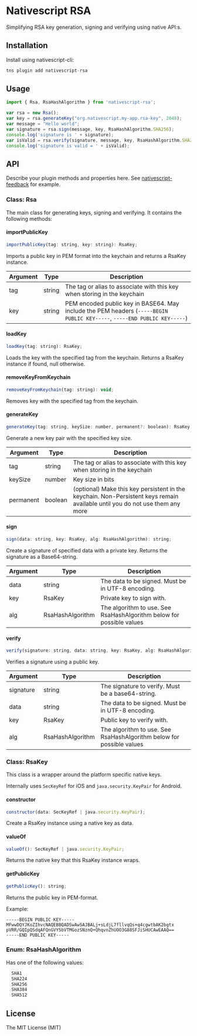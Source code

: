 # Nativescript RSA

Simplifying RSA key generation, signing and verifying using native API:s.

## Installation

Install using nativescript-cli:

```javascript
tns plugin add nativescript-rsa
```

## Usage 
	
```js
import { Rsa, RsaHashAlgorithm } from 'nativescript-rsa';

var rsa = new Rsa();
var key = rsa.generateKey("org.nativescript.my-app.rsa-key", 2048);
var message = "Hello world";
var signature = rsa.sign(message, key, RsaHashAlgorithm.SHA256);
console.log('signature is ' + signature);
var isValid = rsa.verify(signature, message, key, RsaHashAlgorithm.SHA256);
console.log('signature is valid = ' + isValid);
```

## API

Describe your plugin methods and properties here. See [nativescript-feedback](https://github.com/EddyVerbruggen/nativescript-feedback) for example.

### Class: Rsa

The main class for generating keys, signing and verifying. It contains the following methods:

#### importPublicKey

```js
importPublicKey(tag: string, key: string): RsaKey;
```
Imports a public key in PEM format into the keychain and returns a RsaKey instance.

| Argument | Type | Description |
| --- | --- | --- |
| tag | string | The tag or alias to associate with this key when storing in the keychain |
| key | string | PEM encoded public key in BASE64. May include the PEM headers (`-----BEGIN PUBLIC KEY-----`,  `-----END PUBLIC KEY-----`) |

#### loadKey

```js
loadKey(tag: string): RsaKey;
```
Loads the key with the specified tag from the keychain. Returns a RsaKey instance if found, null otherwise.

#### removeKeyFromKeychain

```js
removeKeyFromKeychain(tag: string): void;
```
Removes key with the specified tag from the keychain.

#### generateKey

```js
generateKey(tag: string, keySize: number, permanent?: boolean): RsaKey;
```
Generate a new key pair with the specified key size. 

| Argument | Type | Description |
| --- | --- | --- |
| tag | string | The tag or alias to associate with this key when storing in the keychain |
| keySize | number | Key size in bits |
| permanent | boolean | (optional) Make this key persistent in the keychain. Non-Persistent keys remain available until you do not use them any more |

#### sign

```js
sign(data: string, key: RsaKey, alg: RsaHashAlgorithm): string;
```
Create a signature of specified data with a private key. Returns the signature as a Base64-string.

| Argument | Type | Description |
| --- | --- | --- |
| data | string | The data to be signed. Must be in UTF-8 encoding. |
| key | RsaKey | Private key to sign with. |
| alg | RsaHashAlgorithm | The algorithm to use. See RsaHashAlgorithm below for possible values |

#### verify

```js
verify(signature: string, data: string, key: RsaKey, alg: RsaHashAlgorithm): boolean;
```
Verifies a signature using a public key.

| Argument | Type | Description |
| --- | --- | --- |
| signature | string | The signature to verify. Must be a base64-string. |
| data | string | The data to be signed. Must be in UTF-8 encoding. |
| key | RsaKey | Public key to verify with. |
| alg | RsaHashAlgorithm | The algorithm to use. See RsaHashAlgorithm below for possible values |

### Class: RsaKey
This class is a wrapper around the platform specific native keys.

Internally uses `SecKeyRef` for iOS and `java.security.KeyPair` for Android.

#### constructor

```js
constructor(data: SecKeyRef | java.security.KeyPair);
```
Create a RsaKey instance using a native key as data.

#### valueOf
```js
valueOf(): SecKeyRef | java.security.KeyPair;
```
Returns the native key that this RsaKey instance wraps.

#### getPublicKey
```js
getPublicKey(): string;
```
Returns the public key in PEM-format.

Example: 
```
-----BEGIN PUBLIC KEY-----
MFwwDQYJKoZIhvcNAQEBBQADSwAwSAJBALj+sLdjL7fllvqQs+q4cgwtbAK2bgtx
pVRR/GQIpQSdqAFQnGVY5bVTMGozSNznQ+QhqvnZhUOO3G88SFJiSHUCAwEAAQ==
-----END PUBLIC KEY-----
```

### Enum: RsaHashAlgorithm

Has one of the following values:
```js
  SHA1
  SHA224
  SHA256
  SHA384
  SHA512
```
    
## License

The MIT License (MIT)
